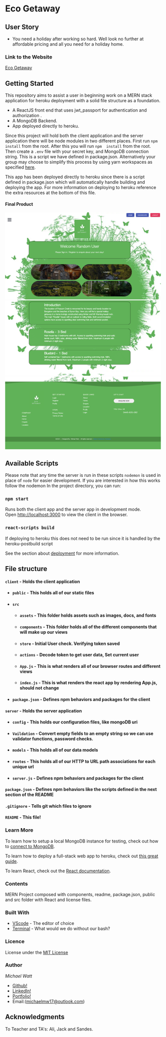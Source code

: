 # Eco Getaway

## User Story

- You need a holiday after working so hard. Well look no further at affordable pricing and all you need for a holiday home.

### Link to the Website

[Eco Getaway](https://eco-getaway.herokuapp.com/)

## Getting Started
This repository aims to assist a user in beginning work on a MERN stack application for heroku deployment with a solid file structure as a foundation.

- A ReactJS front end that uses jwt_passport for authentication and authorization .
- A MongoDB Backend.
- App deployed directly to heroku.

Since this project will hold both the client application and the server application there will be node modules in two different places. First run `npm install` from the root. After this you will run `npm  install` from the root. Then create a `.env` file with your secret key, and MongoDB connection string. This is a script we have defined in package.json. Alternatively your group may choose to simplify this process by using yarn workspaces as specified [here](https://yarnpkg.com/lang/en/docs/workspaces/).

This app has been deployed directly to heroku since there is a script defined in package.json which will automatically handle building and deploying the app. For more information on deploying to heroku reference the extra resources at the bottom of this file.

#### Final Product
![Photo4](client/public/Images/Screen3.png)
![Photo2](client/public/Images/Screen2.png)
![Photo3](client/public/Images/Screen1.png)


## Available Scripts

Please note that any time the server is run in these scripts `nodemon` is used in place of `node` for easier development. If you are interested in how this works follow the nodemon In the project directory, you can run:

### `npm start`

Runs both the client app and the server app in development mode.<br>
Open [http://localhost:3000](http://localhost:3000) to view the client in the browser.

### `react-scripts build`

If deploying to heroku this does not need to be run since it is handled by the heroku-postbuild script<br>

See the section about [deployment](https://facebook.github.io/create-react-app/docs/deployment) for more information.

## File structure
#### `client` - Holds the client application
- #### `public` - This holds all of our static files
- #### `src`
    - #### `assets` - This folder holds assets such as images, docs, and fonts
    - #### `components` - This folder holds all of the different components that will make up our views
    - #### `store` - Initial User check. Verifying token saved
    - #### `actions` - Decode token to get user data, Set current user
    - #### `App.js` - This is what renders all of our browser routes and different views
    - #### `index.js` - This is what renders the react app by rendering App.js, should not change
- #### `package.json` - Defines npm behaviors and packages for the client
#### `server` - Holds the server application
- #### `config` - This holds our configuration files, like mongoDB uri
- #### `Vaildation` - Convert empty fields to an empty string so we can use validator functions, password checks.
- #### `models` - This holds all of our data models
- #### `routes` - This holds all of our HTTP to URL path associations for each unique url
- #### `server.js` - Defines npm behaviors and packages for the client
#### `package.json` - Defines npm behaviors like the scripts defined in the next section of the README
#### `.gitignore` - Tells git which files to ignore
#### `README` - This file!

### Learn More
To learn how to setup a local MongoDB instance for testing, check out how to [connect to MongoDB](https://docs.mongodb.com/guides/server/drivers/).

To learn how to deploy a full-stack web app to heroku, check out [this great guide](https://daveceddia.com/deploy-react-express-app-heroku/).

To learn React, check out the [React documentation](https://reactjs.org/).

### Contents
MERN Project composed with components,  readme, package.json, public and src folder with React and license files.

### Built With

- [VScode](https://code.visualstudio.com/) - The editor of choice
- [Terminal](https://gitforwindows.org/) - What would we do without our bash?

### Licence

License under the [MIT License](LICENSE)

### Author

_Michael Watt_

- [Github!](https://github.com/Michaelmw17)
- [LinkedIn!](https://www.linkedin.com/in/michael-watt-6a76961b3/)
- [Portfolio!](http://michaelmw17.github.io/)
- Email:(michaelmw17@outlook.com)
​​

## Acknowledgments

To Teacher and TA's:
Ali, Jack and Sandes.


